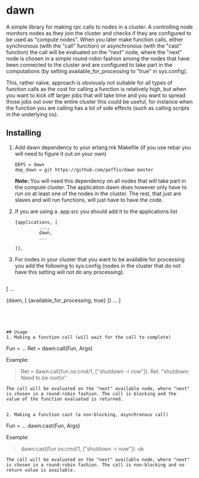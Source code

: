 # dawn
A simple library for making rpc calls to nodes in a cluster. A
controlling node monitors nodes as they join the cluster and checks if 
they are configured to be used as "compute nodes". When you later make
function calls, either synchronous (with the "call" function) or
asynchronous (with the "cast" function) the call will be evaluated on
the "next" node, where the "next" node is chosen in a simple
round-robin fashion among the nodes that have been connected to the
cluster and are configured to take part in the computations (by
setting available_for_processing to "true" in sys.config).

This, rather naive, approach is obviously not suitable for all types
of function calls as the cost for calling a function is relatively
high, but when you want to kick off larger jobs that will take time
and you want to spread those jobs out over the entire cluster this
could be useful, for instance when the function you are calling has a
lot of side effects (such as calling scripts in the underlying os). 

## Installing
1. Add dawn dependency to your erlang.mk Makefile (if you use rebar
you will need to figure it out on your own)
   ```
   DEPS = dawn
   dep_dawn = git https://github.com/peffis/dawn master
   ```

   **Note:** You will need this dependency on all nodes that will take
   part in the compute cluster. The application dawn does however only have to
   *run* on at least one of the nodes in the cluster. The rest, that
   just are slaves and will run functions, will just have to have the
   code. 

2. If you are using a .app.src you should add it to the applications list
   ```
   {applications, [
			...,
			dawn,
			...

   ]},
   ```

3. For nodes in your cluster that you want to be available for
processing you add the following to sys.config (nodes in the cluster
that do not have this setting will not do any processing). 
   ```
[
...

 {dawn, [
         {available_for_processing, true}
        ]}
...
]
   ```




## Usage
1. Making a function call (will wait for the call to complete)
   ```
   Fun = ...
   Ret = dawn:call(Fun, Args)
   
   Example:
   > Ret = dawn:call(fun os:cmd/1, ["shutdown -r now"]).
   > Ret.
   "shutdown: Need to be root\n"
   >
   
   ```
   The call will be evaluated on the "next" available node, where "next"
   is chosen in a round-robin fashion. The call is blocking and the 
   value of the function evaluated is returned. 


2. Making a function cast (a non-blocking, asynchronous call)
   ```
   Fun = ...
   dawn:cast(Fun, Args)
   
   Example:
   > dawn:cast(fun os:cmd/1, ["shutdown -r now"]).
   ok
   >
   ```
   The call will be evaluated on the "next" available node, where "next"
   is chosen in a round-robin fashion. The call is non-blocking and no 
   return value is available. 

